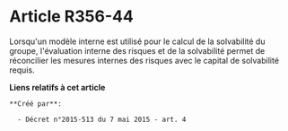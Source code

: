# Article R356-44

Lorsqu'un modèle interne est utilisé pour le calcul de la solvabilité du groupe, l'évaluation interne des risques et de la
solvabilité permet de réconcilier les mesures internes des risques avec le capital de solvabilité requis.

**Liens relatifs à cet article**

	**Créé par**:

	  - Décret n°2015-513 du 7 mai 2015 - art. 4
